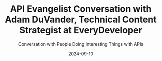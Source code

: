 ---
title: API Evangelist Conversation with Adam DuVander, Technical Content Strategist at EveryDeveloper
description: I brought back my old friend and storytelling mentor Adam DuVander to reminisce about the old days of ProgrammableWeb, exploring the reasons behind its demise, but also what the current realities are for API producers in world where people really don't care about APIs, and more about the business solutions that they deliver.
date: 2024-09-10
youtubeId: MEQ7UtVuXAA
guestName: Adam DuVander
guestRole: Technical Content Strategist
guestCompany: EveryDeveloper
guestIndustry: Marketing
guestImage: /assets/img/people/adam-duvander-headshot.jpeg
bio: I'm a former developer and accidental marketer. I believe the best way to reach more developers is through education, not promotion. After being a technical journalist for Wired and editor of ProgrammableWeb, I brought that perspective to the provider side. I ran developer communications at email API SendGrid and developer marketing for API automation tool Zapier, among others.
obfuscated: false
summary: Helping the business and engineering folks behind APIs do the work to understand what is the point of their API, and tell the story their consumers need to hear.
subtitle: Conversation with People Doing Interesting Things with APIs
audio_file: https://kinlane-productions2.s3.amazonaws.com/api-evangelist-conversations/api-evangelist-conversation-2024-09-10-adam-duvander-everydeveloper.wav
audio_length: 87141766
sound_cloud: https://soundcloud.com/kinlane/api-evangelist-conversation-with-adam-duvander-technical-content-strategist-at-everydeveloper
duration: '0:16:28'
publish_date: "2024-09-10 15:00:00"
url: https://conversations.apievangelist.com/sessions/2024-09-10-adam-duvander-everydeveloper.html
tags:
  - Marketing
  - Developers
  - Content
  - Storytelling
  - ProgrammableWeb
partnerImage: https://kinlane-productions2.s3.amazonaws.com/api-evangelist-partners/bump-banner-728.png
partnerUrl: https://bit.ly/3MEOGa9
partnerTitle: The API doc platform for Tech Writers & Engineers
conversation:

  - question: Who are you?
    answer: Adam Duvander. I, uh, I long ago worked with you for a brief moment at Programmable Web when I was the editor there of the API directory and, and news source. Uh, and, uh, now I run a company called Every Developer, which works with companies that want to reach a technical audience, have a technical product, need, need someone techy to use it. 

  - question: Did you see I updated my resources and removed ProgrammableWeb?
    answer: Broke my heart. Uh, yeah, the, uh, the, the background there, of course, the, uh, acquired a few different times, but ended up with MuleSoft at Salesforce and had a, had a good life there for a while and just couldn't quite, couldn't quite make it through that, uh, overall company strategy is what it seems like.

  - question: Why do you think ProgrammableWeb couldn't stay alive?
    answer: Uh, so, I mean, there is definitely the, the aspect of maybe, maybe we've moved beyond the directory, uh, sort of stage, right? Like we no longer go to Yahoo and explore the directory of websites. Why would we explore? This huge directory of APIs. So that could be, uh, could be a piece of it, but that, uh, you know, Yahoo didn't go away and, uh, and we still explore websites. So I think there's, there's still that need to understand what the APIs are are still there, and it was a rich database of, uh, of APIs and API history. So yeah. You know, from the outside and as a completely biased person in there and someone who used it as like a second brain to be like, Oh, what was that API that did, uh, you know, shopping, uh, shopping cart stuff for, uh, grocers in the UK. And I would search and I would find the thing that I wrote and what date it was, right? Like, so. For me, it was a useful resource. Still, I understand that not everyone was able to use it that way. But, uh, you know, there's definitely good stuff there. And yeah, being able to trace that things like the, the rise of JSON. I mean, it's almost hard to imagine now that, that there was another data format that was the most popular data format, right?

  - question: We all used the ProgrammableWeb hockey stick chart to guide our journeys?
    answer: You know, I, so used to be every conference I would see it. And, uh, just a couple of months ago, I was at a conference in New York and. Uh, snapped a shot of that chart again and sent it to John Musser, the founder of Programmable Web. I said, it's still alive. It's still out there. 

  - question: What should API producers be investing in to get the story out there?
    answer: Yeah, yeah. And I should say, I agree with you and 10 plus year version ago, version of me agreed with you. Uh, I think John found me from something that I wrote that said, uh, mashups are dead and the web is alive because we used to talk about combining APIs as mashups, but I mean, now it's just, it's just like the way that we use software. And yeah, I, I'm sure that there's a post on programmable web that said that about APIs too, uh, that, that APIs, we, Need to stop talking about them because really it's what you do with them. That's interesting. And that's where the, that's where the stories come through. And that's, I mean, that's the work, uh, that every developer does with, with clients and the things that, you know, if you see me shouting from the rooftops about things, it's definitely going to be about like, like, why, why does this matter? Right. Like, um, no. No one wants, uh, wants to add another row to a database. Like that's not, uh, that's not actually a job to be done, uh, except maybe by a database administrator. Right. So, uh, yeah, so it's, it's, what's the, what's the point. I mean, really, right. Like if you, uh, how I ended up where I am is starting from that journalistic standpoint, and that was. The question I had to answer as a journalist, right? What's the point? Uh, why is someone who's reading programmable web going to care about this? But at some point I realized the companies don't necessarily know what the point is. We need to, we need to help them. We need to help them figure out what that point is. And that's, uh, you know, it turns out that, that that's called marketing in the, uh, in the, uh, within a, within an org chart, but, uh, but really, I mean, I think that's the. That's what everyone across the org should care about, right? About what they're building. And definitely in building APIs, you want to want to be able to know, why are you actually doing this? It's not to add that row to a database. 

  - question: Who should the stories API producer tell speak to?
    answer: Yeah. I, I mean, I think that depends on. Who that product is. So a lot of times the products that, that I'm working with, uh, are ones that are dev tools. So that is that audience, but that's like one of my top questions for someone is really drilling into. And sometimes they come to me thinking that, okay, so this is an API. So the audience is. Developers. And I kind of have to say, like, I don't, I don't think that's who this is. And that was really, that really, uh, showed to me at Zapier when, uh, working on the platform. So I was there for a couple of years and like, like tons of APIs and want developers to connect them. Oh, I seem like the right person in there. And it was, it came through talking to folks who actually wanted to use the platform. So they have an API at a SAS company and they basically want to stop saying no to their users. Like that's actually what, what they want Zapier to accomplish, right? Like, Oh, do you integrate with such and such? Oh, no, we haven't added that yet. We'll add that to the roadmap. Well, they saw integrating as Zapier to be the answer to that. That's not necessarily developers that care about that. That's a product that's support that sales that's biz debt, right? Like anyone who wants, it's a, it's actually a big part of that orange chart that cares about like being able to, uh, being able to say, yes, we. We support that whether that's an integration or, uh, or other functionality that's, uh, you know, someone wants to be able to build on top of the product, the product you have at some point, if it's integrating APIs, it might need a developer, but, uh, I really look at it as, is it developer focused or is it a developer that enables that feature? And even that is a spectrum with a lot of spots along the way, right? Where, uh, where a dev might not even know until the end that, that this needs to happen, in which case, yeah, like the only story you have to tell to a dev there is you can trust us and, and here's the docs that show you how to do it.

  - question: Is marketing more than just outputting a story?
    answer: Yeah. And I mean, really, if it's at the point of a product that's in the market and you're doing that, you're probably way late if you're just thinking about how it's going to be used, right. And that's, uh, certainly in the API space. I mean, we've worked with API design and development tools here. So, uh, so there, you know, if you're in this space, you know, that's that you have to think about that at the beginning, but that's not, uh, it's not always. Obvious. And some of those things aren't, aren't, uh, aren't necessarily known yet, right? If the, if there's a mandate to create this API to do this thing, add a row to a database kind of, uh, uh, functional conversation, then there's not that contextual. Why does this matter? And, and who's the user we're helping? Uh, those sort of, it's 

  - question: Should product, sales, and support be getting more involved in API lifecycle?
    answer: Yeah, I, I, I'm not sure that it, that it's necessary, but certainly knowing whatever, whatever someone who's not building software knows about. The software process, the better, right? If you understand that there are, uh, to achieve the, the goal that you have, there are some pieces of infrastructure that need to be built and connected. That's, uh, that's the, that's the important piece and being able to explain, uh, what you want that stuff to accomplish, uh, is, is really the, uh, the key there. So like, I mean, to your earlier point about, should we even be talking about APIs anymore? Isn't this just software? Like, yeah, maybe. And, uh, and you know, it's, uh, It's how it's built. But I mean, just, uh, just recently I was, uh, was sitting on the couch with my wife and she made something happen in some service. She's not necessarily technical in that way, right? But it was like, oh, log in, approve this access to this thing. And she looks over to me and she says, thanks APIs. But, uh, but not everyone is, uh, sort of been immersed in, in this. Right. And, uh, so I think in that sense, if there can be, uh, some, uh, institutional knowledge about how, how we make these things happen and what's even available. That's often a big question at larger companies. Right. Um, then that's, then that's good. 

  - question: Who is paying attention to APIs?
    answer: Not if the thing does what, uh, what it wants, right. Or what they want it to do. Right. And so that's, and that's, I mean, that's the, that's the goal. And that's, that's, uh, you know, that's, that's when the thing that interests me for the longest time. Uh, when I first came to Portland's, there were lots of language specific events. You could go and you could talk about Pearl or PHP. And I said, like, I like those because they helped me do the thing that I want to do. Uh, and that was, uh, I, I created a group that, and it was in the web two sort of timeframe. So. It's like, this is when there were people who were like, Oh, I'm a designer, but I do care about what happens on the back ends. And, you know, and, and kind of getting groups together that care about what you're actually building with it. And that it still feels relevant today, even though all of that tool set has changed, right? Like. We might talk about Ajax that makes the thing happen, but that X, as we already talked about, is probably not XML. Uh, that's probably JavaScript that's coming back. And, uh, you know, that's just the way apps are built now. There's whole frameworks that handle that communication.
---